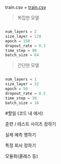 train.csv = [train.csv](https://drive.google.com/file/d/1YiLYhXSbPUZlWyPsejF3sZPjtjWp0QcI/view)

>복잡한 모델

```python

num_layers = 2
size_layer = 128
epoch = 150
dropout_rate = 0.3
time_step = 90
batch_size = 64

```

>간단한 모델

```python

num_layers = 1
size_layer = 32
epoch = 50
dropout_rate = 0.5
time_step = 30
batch_size = 16

```


#할일 (코드 내 에서)

훈련 / 테스트 사이즈 정하기

실제 예측 행하기

특정 회사 정하기

모듈화(클래스 등)
